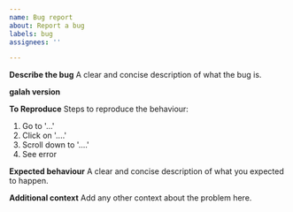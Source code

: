```yaml
---
name: Bug report
about: Report a bug
labels: bug
assignees: ''

---
```


**Describe the bug**
A clear and concise description of what the bug is.

**galah version**

**To Reproduce**
Steps to reproduce the behaviour:
1. Go to '...'
2. Click on '....'
3. Scroll down to '....'
4. See error

**Expected behaviour**
A clear and concise description of what you expected to happen.



**Additional context**
Add any other context about the problem here.
